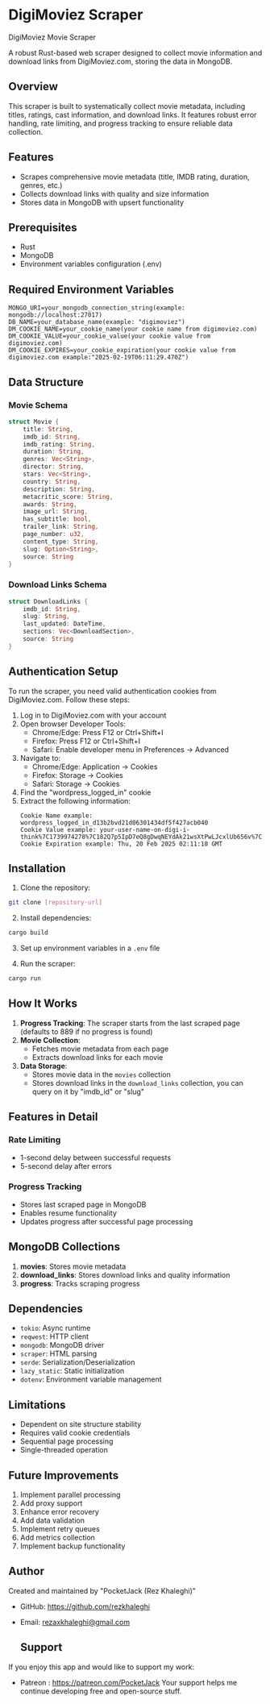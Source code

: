 # DigiMoviez Scraper

DigiMoviez Movie Scraper

A robust Rust-based web scraper designed to collect movie information and download links from DigiMoviez.com, storing the data in MongoDB.

## Overview

This scraper is built to systematically collect movie metadata, including titles, ratings, cast information, and download links. It features robust error handling, rate limiting, and progress tracking to ensure reliable data collection.

## Features

- Scrapes comprehensive movie metadata (title, IMDB rating, duration, genres, etc.)
- Collects download links with quality and size information
- Stores data in MongoDB with upsert functionality

## Prerequisites

- Rust
- MongoDB
- Environment variables configuration (.env)

## Required Environment Variables

```env
MONGO_URI=your_mongodb_connection_string(example: mongodb://localhost:27017)
DB_NAME=your_database_name(example: "digimoviez")
DM_COOKIE_NAME=your_cookie_name(your cookie name from digimoviez.com)
DM_COOKIE_VALUE=your_cookie_value(your cookie value from digimoviez.com)
DM_COOKIE_EXPIRES=your_cookie_expiration(your cookie value from digimoviez.com example:"2025-02-19T06:11:29.470Z")
```

## Data Structure

### Movie Schema

```rust
struct Movie {
    title: String,
    imdb_id: String,
    imdb_rating: String,
    duration: String,
    genres: Vec<String>,
    director: String,
    stars: Vec<String>,
    country: String,
    description: String,
    metacritic_score: String,
    awards: String,
    image_url: String,
    has_subtitle: bool,
    trailer_link: String,
    page_number: u32,
    content_type: String,
    slug: Option<String>,
    source: String
}
```

### Download Links Schema

```rust
struct DownloadLinks {
    imdb_id: String,
    slug: String,
    last_updated: DateTime,
    sections: Vec<DownloadSection>,
    source: String
}
```

## Authentication Setup

To run the scraper, you need valid authentication cookies from DigiMoviez.com. Follow these steps:

1. Log in to DigiMoviez.com with your account
2. Open browser Developer Tools:
   - Chrome/Edge: Press F12 or Ctrl+Shift+I
   - Firefox: Press F12 or Ctrl+Shift+I
   - Safari: Enable developer menu in Preferences → Advanced
3. Navigate to:
   - Chrome/Edge: Application → Cookies
   - Firefox: Storage → Cookies
   - Safari: Storage → Cookies
4. Find the "wordpress_logged_in" cookie
5. Extract the following information:
   ```
   Cookie Name example: wordpress_logged_in_d13b2bvd21d06301434df5f427acb040
   Cookie Value example: your-user-name-on-digi-i-think%7C1739974278%7C182Q7p5IpD7eQ8gDwqNEYdAk21wsXtPwLJcxlUb656v%7C0263e859b2eefcf214d19ce002445da249116a01b792dbc06bfa4cbd6e0325d8
   Cookie Expiration example: Thu, 20 Feb 2025 02:11:18 GMT
   ```

## Installation

1. Clone the repository:

```bash
git clone [repository-url]
```

2. Install dependencies:

```bash
cargo build
```

3. Set up environment variables in a `.env` file

4. Run the scraper:

```bash
cargo run
```

## How It Works

1. **Progress Tracking**: The scraper starts from the last scraped page (defaults to 889 if no progress is found)
2. **Movie Collection**:
   - Fetches movie metadata from each page
   - Extracts download links for each movie
3. **Data Storage**:
   - Stores movie data in the `movies` collection
   - Stores download links in the `download_links` collection, you can query on it by "imdb_id" or "slug"

## Features in Detail

### Rate Limiting

- 1-second delay between successful requests
- 5-second delay after errors

### Progress Tracking

- Stores last scraped page in MongoDB
- Enables resume functionality
- Updates progress after successful page processing

## MongoDB Collections

1. **movies**: Stores movie metadata
2. **download_links**: Stores download links and quality information
3. **progress**: Tracks scraping progress

## Dependencies

- `tokio`: Async runtime
- `reqwest`: HTTP client
- `mongodb`: MongoDB driver
- `scraper`: HTML parsing
- `serde`: Serialization/Deserialization
- `lazy_static`: Static initialization
- `dotenv`: Environment variable management

## Limitations

- Dependent on site structure stability
- Requires valid cookie credentials
- Sequential page processing
- Single-threaded operation

## Future Improvements

1. Implement parallel processing
2. Add proxy support
3. Enhance error recovery
4. Add data validation
5. Implement retry queues
6. Add metrics collection
7. Implement backup functionality

## Author

Created and maintained by "PocketJack (Rez Khaleghi)"

- GitHub: https://github.com/rezkhaleghi
- Email: rezaxkhaleghi@gmail.com

  ## Support

If you enjoy this app and would like to support my work:

- Patreon : https://patreon.com/PocketJack
  Your support helps me continue developing free and open-source stuff.
